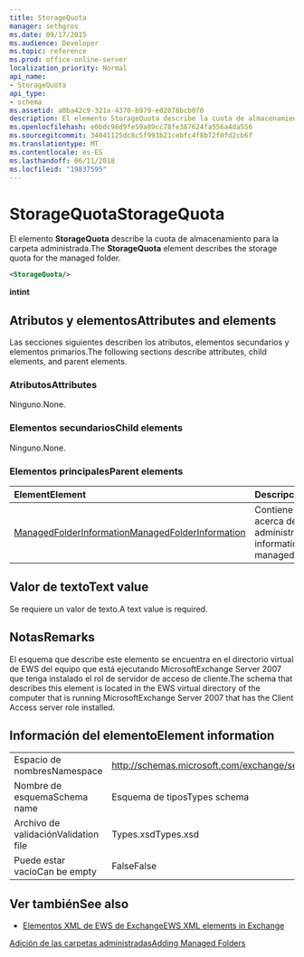 ```yaml
---
title: StorageQuota
manager: sethgros
ms.date: 09/17/2015
ms.audience: Developer
ms.topic: reference
ms.prod: office-online-server
localization_priority: Normal
api_name:
- StorageQuota
api_type:
- schema
ms.assetid: a0ba42c9-321a-4370-b979-e02078bcb070
description: El elemento StorageQuota describe la cuota de almacenamiento para la carpeta administrada.
ms.openlocfilehash: e0bdc98d9fe59a89cc78fe387624fa556a4da556
ms.sourcegitcommit: 34041125dc8c5f993b21cebfc4f8b72f0fd2cb6f
ms.translationtype: MT
ms.contentlocale: es-ES
ms.lasthandoff: 06/11/2018
ms.locfileid: "19837595"
---
```

# <a name="storagequota"></a><span data-ttu-id="6269b-103">StorageQuota</span><span class="sxs-lookup"><span data-stu-id="6269b-103">StorageQuota</span></span>

<span data-ttu-id="6269b-104">El elemento **StorageQuota** describe la cuota de almacenamiento para la carpeta administrada.</span><span class="sxs-lookup"><span data-stu-id="6269b-104">The **StorageQuota** element describes the storage quota for the managed folder.</span></span> 
  
```xml
<StorageQuota/>
```

 <span data-ttu-id="6269b-105">**int**</span><span class="sxs-lookup"><span data-stu-id="6269b-105">**int**</span></span>
## <a name="attributes-and-elements"></a><span data-ttu-id="6269b-106">Atributos y elementos</span><span class="sxs-lookup"><span data-stu-id="6269b-106">Attributes and elements</span></span>

<span data-ttu-id="6269b-107">Las secciones siguientes describen los atributos, elementos secundarios y elementos primarios.</span><span class="sxs-lookup"><span data-stu-id="6269b-107">The following sections describe attributes, child elements, and parent elements.</span></span>
  
### <a name="attributes"></a><span data-ttu-id="6269b-108">Atributos</span><span class="sxs-lookup"><span data-stu-id="6269b-108">Attributes</span></span>

<span data-ttu-id="6269b-109">Ninguno.</span><span class="sxs-lookup"><span data-stu-id="6269b-109">None.</span></span>
  
### <a name="child-elements"></a><span data-ttu-id="6269b-110">Elementos secundarios</span><span class="sxs-lookup"><span data-stu-id="6269b-110">Child elements</span></span>

<span data-ttu-id="6269b-111">Ninguno.</span><span class="sxs-lookup"><span data-stu-id="6269b-111">None.</span></span>
  
### <a name="parent-elements"></a><span data-ttu-id="6269b-112">Elementos principales</span><span class="sxs-lookup"><span data-stu-id="6269b-112">Parent elements</span></span>

|<span data-ttu-id="6269b-113">**Element**</span><span class="sxs-lookup"><span data-stu-id="6269b-113">**Element**</span></span>|<span data-ttu-id="6269b-114">**Descripción**</span><span class="sxs-lookup"><span data-stu-id="6269b-114">**Description**</span></span>|
|:-----|:-----|
|[<span data-ttu-id="6269b-115">ManagedFolderInformation</span><span class="sxs-lookup"><span data-stu-id="6269b-115">ManagedFolderInformation</span></span>](managedfolderinformation.md) <br/> |<span data-ttu-id="6269b-116">Contiene información acerca de una carpeta administrada.</span><span class="sxs-lookup"><span data-stu-id="6269b-116">Contains information about a managed folder.</span></span>  <br/> |
   
## <a name="text-value"></a><span data-ttu-id="6269b-117">Valor de texto</span><span class="sxs-lookup"><span data-stu-id="6269b-117">Text value</span></span>

<span data-ttu-id="6269b-118">Se requiere un valor de texto.</span><span class="sxs-lookup"><span data-stu-id="6269b-118">A text value is required.</span></span>
  
## <a name="remarks"></a><span data-ttu-id="6269b-119">Notas</span><span class="sxs-lookup"><span data-stu-id="6269b-119">Remarks</span></span>

<span data-ttu-id="6269b-120">El esquema que describe este elemento se encuentra en el directorio virtual de EWS del equipo que está ejecutando MicrosoftExchange Server 2007 que tenga instalado el rol de servidor de acceso de cliente.</span><span class="sxs-lookup"><span data-stu-id="6269b-120">The schema that describes this element is located in the EWS virtual directory of the computer that is running MicrosoftExchange Server 2007 that has the Client Access server role installed.</span></span>
  
## <a name="element-information"></a><span data-ttu-id="6269b-121">Información del elemento</span><span class="sxs-lookup"><span data-stu-id="6269b-121">Element information</span></span>

|||
|:-----|:-----|
|<span data-ttu-id="6269b-122">Espacio de nombres</span><span class="sxs-lookup"><span data-stu-id="6269b-122">Namespace</span></span>  <br/> |http://schemas.microsoft.com/exchange/services/2006/types  <br/> |
|<span data-ttu-id="6269b-123">Nombre de esquema</span><span class="sxs-lookup"><span data-stu-id="6269b-123">Schema name</span></span>  <br/> |<span data-ttu-id="6269b-124">Esquema de tipos</span><span class="sxs-lookup"><span data-stu-id="6269b-124">Types schema</span></span>  <br/> |
|<span data-ttu-id="6269b-125">Archivo de validación</span><span class="sxs-lookup"><span data-stu-id="6269b-125">Validation file</span></span>  <br/> |<span data-ttu-id="6269b-126">Types.xsd</span><span class="sxs-lookup"><span data-stu-id="6269b-126">Types.xsd</span></span>  <br/> |
|<span data-ttu-id="6269b-127">Puede estar vacío</span><span class="sxs-lookup"><span data-stu-id="6269b-127">Can be empty</span></span>  <br/> |<span data-ttu-id="6269b-128">False</span><span class="sxs-lookup"><span data-stu-id="6269b-128">False</span></span>  <br/> |
   
## <a name="see-also"></a><span data-ttu-id="6269b-129">Ver también</span><span class="sxs-lookup"><span data-stu-id="6269b-129">See also</span></span>



- [<span data-ttu-id="6269b-130">Elementos XML de EWS de Exchange</span><span class="sxs-lookup"><span data-stu-id="6269b-130">EWS XML elements in Exchange</span></span>](ews-xml-elements-in-exchange.md)


[<span data-ttu-id="6269b-131">Adición de las carpetas administradas</span><span class="sxs-lookup"><span data-stu-id="6269b-131">Adding Managed Folders</span></span>](http://msdn.microsoft.com/library/846658c6-7043-40fb-8439-19f97c2a967f%28Office.15%29.aspx)

